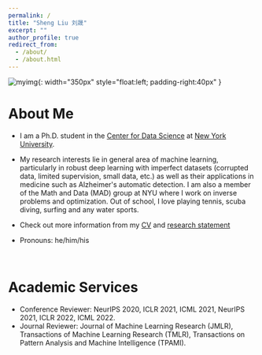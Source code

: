 ```yaml
---
permalink: /
title: "Sheng Liu 刘晟"
excerpt: ""
author_profile: true
redirect_from: 
  - /about/
  - /about.html
---
```


![myimg](https://github.com/shengliu66/shengliu66.github.io/blob/master/images/photo_sheng2.png?raw=true){: width="350px" style="float:left; padding-right:40px" }

# About Me        
* I am a Ph.D. student in the [Center for Data Science](https://cds.nyu.edu/) at [New York University](https://www.nyu.edu/).

* My research interests lie in general area of machine learning, particularly in robust deep learning with imperfect datasets (corrupted data, limited supervision, small data, etc.) as well as their applications in medicine such as Alzheimer's automatic detection. I am also a member of the Math and Data (MAD) group at NYU where I work on inverse problems and optimization. Out of school, I love playing tennis, scuba diving, surfing and any water sports. 

* Check out more information from my [CV](https://shengliu66.github.io/files/ShengLiu-CV.pdf) and [research statement](https://shengliu66.github.io/files/ShengLiu-Research_Statement.pdf) 

* Pronouns: he/him/his

<br clear="left"/>

# Academic Services
* Conference Reviewer: NeurIPS 2020, ICLR 2021, ICML 2021, NeurIPS 2021, ICLR 2022, ICML 2022.
* Journal Reviewer: Journal of Machine Learning Research (JMLR), Transactions of Machine Learning Research (TMLR), Transactions on Pattern Analysis and Machine Intelligence (TPAMI).






